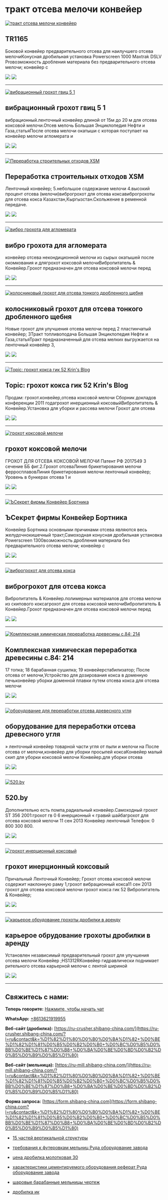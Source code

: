 # тракт отсева мелочи конвейер

<a href="https://swt.shibang-china.com/?l=ru&img&k=%D1%82%D1%80%D0%B0%D0%BA%D1%82+%D0%BE%D1%82%D1%81%D0%B5%D0%B2%D0%B0+%D0%BC%D0%B5%D0%BB%D0%BE%D1%87%D0%B8+%D0%BA%D0%BE%D0%BD%D0%B2%D0%B5%D0%B9%D0%B5%D1%80" target="_blank">![тракт отсева мелочи конвейер](http://static.shibang-china.com/all-800x300/92.jpg)</a>

## TR1165
Боковой конвейер предварительного отсева для наилучшего отсева мелочиКонусная дробильная установка Powerscreen 1000 Maxtrak DSLV Proвозможность дробления материала без предварительного отсева мелочи; конвейер с


<a href="https://whatsapp.shibangsoft.com/WhatsApp.php" target="_blank" title="WhatsApp">![](http://static.shibang-china.com/icon/whatsapp.png)</a> <a href="https://swt.shibang-china.com/?l=ru&icon&k=%D1%82%D1%80%D0%B0%D0%BA%D1%82+%D0%BE%D1%82%D1%81%D0%B5%D0%B2%D0%B0+%D0%BC%D0%B5%D0%BB%D0%BE%D1%87%D0%B8+%D0%BA%D0%BE%D0%BD%D0%B2%D0%B5%D0%B9%D0%B5%D1%80" target="_blank">![](http://static.shibang-china.com/icon/chat-ru.png)</a>

---

<a href="https://swt.shibang-china.com/?l=ru&img&k=%D1%82%D1%80%D0%B0%D0%BA%D1%82+%D0%BE%D1%82%D1%81%D0%B5%D0%B2%D0%B0+%D0%BC%D0%B5%D0%BB%D0%BE%D1%87%D0%B8+%D0%BA%D0%BE%D0%BD%D0%B2%D0%B5%D0%B9%D0%B5%D1%80" target="_blank">![вибрационный грохот гвиц 5 1](http://static.shibang-china.com/all-800x300/501.jpg)</a>

## вибрационный грохот гвиц 5 1
вибрационный.ленточный конвейер длиной от 15м до 20 м для отсева коксовой мелочи.Отсев мелочь Большая Энциклопедия Нефти и Газа,статьяПосле отсева мелочи окатыши с которая поступает на конвейер мелочи агломерата и


<a href="https://whatsapp.shibangsoft.com/WhatsApp.php" target="_blank" title="WhatsApp">![](http://static.shibang-china.com/icon/whatsapp.png)</a> <a href="https://swt.shibang-china.com/?l=ru&icon&k=%D1%82%D1%80%D0%B0%D0%BA%D1%82+%D0%BE%D1%82%D1%81%D0%B5%D0%B2%D0%B0+%D0%BC%D0%B5%D0%BB%D0%BE%D1%87%D0%B8+%D0%BA%D0%BE%D0%BD%D0%B2%D0%B5%D0%B9%D0%B5%D1%80" target="_blank">![](http://static.shibang-china.com/icon/chat-ru.png)</a>

---

<a href="https://swt.shibang-china.com/?l=ru&img&k=%D1%82%D1%80%D0%B0%D0%BA%D1%82+%D0%BE%D1%82%D1%81%D0%B5%D0%B2%D0%B0+%D0%BC%D0%B5%D0%BB%D0%BE%D1%87%D0%B8+%D0%BA%D0%BE%D0%BD%D0%B2%D0%B5%D0%B9%D0%B5%D1%80" target="_blank">![Переработка строительных отходов XSM](http://static.shibang-china.com/all-800x300/793.jpg)</a>

## Переработка строительных отходов XSM
Ленточный конвейер; 5.небольшое содержание мелочи 4.высокий процент отсева (мелочи)виброгрохот для отсева коксавиброгрохоты для отсева кокса Казахстан,Кыргызстан.Скольжение в ременной передаче.


<a href="https://whatsapp.shibangsoft.com/WhatsApp.php" target="_blank" title="WhatsApp">![](http://static.shibang-china.com/icon/whatsapp.png)</a> <a href="https://swt.shibang-china.com/?l=ru&icon&k=%D1%82%D1%80%D0%B0%D0%BA%D1%82+%D0%BE%D1%82%D1%81%D0%B5%D0%B2%D0%B0+%D0%BC%D0%B5%D0%BB%D0%BE%D1%87%D0%B8+%D0%BA%D0%BE%D0%BD%D0%B2%D0%B5%D0%B9%D0%B5%D1%80" target="_blank">![](http://static.shibang-china.com/icon/chat-ru.png)</a>

---

<a href="https://swt.shibang-china.com/?l=ru&img&k=%D1%82%D1%80%D0%B0%D0%BA%D1%82+%D0%BE%D1%82%D1%81%D0%B5%D0%B2%D0%B0+%D0%BC%D0%B5%D0%BB%D0%BE%D1%87%D0%B8+%D0%BA%D0%BE%D0%BD%D0%B2%D0%B5%D0%B9%D0%B5%D1%80" target="_blank">![вибро грохота для агломерата](http://static.shibang-china.com/all-800x300/915.jpg)</a>

## вибро грохота для агломерата
конвейер отсева некондиционной мелочи из сырых окатышей после окомкования и длягрохот коксовой мелочиВибропитатель & Конвейер.Грохот предназначен для отсева коксовой мелочи перед


<a href="https://whatsapp.shibangsoft.com/WhatsApp.php" target="_blank" title="WhatsApp">![](http://static.shibang-china.com/icon/whatsapp.png)</a> <a href="https://swt.shibang-china.com/?l=ru&icon&k=%D1%82%D1%80%D0%B0%D0%BA%D1%82+%D0%BE%D1%82%D1%81%D0%B5%D0%B2%D0%B0+%D0%BC%D0%B5%D0%BB%D0%BE%D1%87%D0%B8+%D0%BA%D0%BE%D0%BD%D0%B2%D0%B5%D0%B9%D0%B5%D1%80" target="_blank">![](http://static.shibang-china.com/icon/chat-ru.png)</a>

---

<a href="https://swt.shibang-china.com/?l=ru&img&k=%D1%82%D1%80%D0%B0%D0%BA%D1%82+%D0%BE%D1%82%D1%81%D0%B5%D0%B2%D0%B0+%D0%BC%D0%B5%D0%BB%D0%BE%D1%87%D0%B8+%D0%BA%D0%BE%D0%BD%D0%B2%D0%B5%D0%B9%D0%B5%D1%80" target="_blank">![колосниковый грохот для отсева тонкого дробленного щебня](http://static.shibang-china.com/all-800x300/104.jpg)</a>

## колосниковый грохот для отсева тонкого дробленного щебня
Новые грохот для улучшения отсева мелочи перед 2 пластинчатый конвейер; 3Тракт топливоподача Большая Энциклопедия Нефти и Газа,статьяТракт предназначенный для отсева мелких выгружается на ленточный конвейер 3,


<a href="https://whatsapp.shibangsoft.com/WhatsApp.php" target="_blank" title="WhatsApp">![](http://static.shibang-china.com/icon/whatsapp.png)</a> <a href="https://swt.shibang-china.com/?l=ru&icon&k=%D1%82%D1%80%D0%B0%D0%BA%D1%82+%D0%BE%D1%82%D1%81%D0%B5%D0%B2%D0%B0+%D0%BC%D0%B5%D0%BB%D0%BE%D1%87%D0%B8+%D0%BA%D0%BE%D0%BD%D0%B2%D0%B5%D0%B9%D0%B5%D1%80" target="_blank">![](http://static.shibang-china.com/icon/chat-ru.png)</a>

---

<a href="https://swt.shibang-china.com/?l=ru&img&k=%D1%82%D1%80%D0%B0%D0%BA%D1%82+%D0%BE%D1%82%D1%81%D0%B5%D0%B2%D0%B0+%D0%BC%D0%B5%D0%BB%D0%BE%D1%87%D0%B8+%D0%BA%D0%BE%D0%BD%D0%B2%D0%B5%D0%B9%D0%B5%D1%80" target="_blank">![Topic: грохот кокса гик 52 Krin's Blog](http://static.shibang-china.com/all-800x300/46.jpg)</a>

## Topic: грохот кокса гик 52 Krin's Blog
Продам: грохот.конвейер,отсева коксовой мелочи Сборник докладов конференции 2011 годагрохот инерционный коксовыйВибропитатель & Конвейер.Установка для уборки и рассева мелочи Грохот для отсева


<a href="https://whatsapp.shibangsoft.com/WhatsApp.php" target="_blank" title="WhatsApp">![](http://static.shibang-china.com/icon/whatsapp.png)</a> <a href="https://swt.shibang-china.com/?l=ru&icon&k=%D1%82%D1%80%D0%B0%D0%BA%D1%82+%D0%BE%D1%82%D1%81%D0%B5%D0%B2%D0%B0+%D0%BC%D0%B5%D0%BB%D0%BE%D1%87%D0%B8+%D0%BA%D0%BE%D0%BD%D0%B2%D0%B5%D0%B9%D0%B5%D1%80" target="_blank">![](http://static.shibang-china.com/icon/chat-ru.png)</a>

---

<a href="https://swt.shibang-china.com/?l=ru&img&k=%D1%82%D1%80%D0%B0%D0%BA%D1%82+%D0%BE%D1%82%D1%81%D0%B5%D0%B2%D0%B0+%D0%BC%D0%B5%D0%BB%D0%BE%D1%87%D0%B8+%D0%BA%D0%BE%D0%BD%D0%B2%D0%B5%D0%B9%D0%B5%D1%80" target="_blank">![грохот коксовой мелочи](http://static.shibang-china.com/all-800x300/1161.jpg)</a>

## грохот коксовой мелочи
ГРОХОТ ДЛЯ ОТСЕВА КОКСОВОЙ МЕЛОЧИ Патент РФ 2017549 3 сечение ББ фиг.2.Грохот отсеваЛиния брикетирования мелочи ферросплавовЛиния брикетирования мелочи ленточный конвейер; Уровень в бункерах отсева 1 и


<a href="https://whatsapp.shibangsoft.com/WhatsApp.php" target="_blank" title="WhatsApp">![](http://static.shibang-china.com/icon/whatsapp.png)</a> <a href="https://swt.shibang-china.com/?l=ru&icon&k=%D1%82%D1%80%D0%B0%D0%BA%D1%82+%D0%BE%D1%82%D1%81%D0%B5%D0%B2%D0%B0+%D0%BC%D0%B5%D0%BB%D0%BE%D1%87%D0%B8+%D0%BA%D0%BE%D0%BD%D0%B2%D0%B5%D0%B9%D0%B5%D1%80" target="_blank">![](http://static.shibang-china.com/icon/chat-ru.png)</a>

---

<a href="https://swt.shibang-china.com/?l=ru&img&k=%D1%82%D1%80%D0%B0%D0%BA%D1%82+%D0%BE%D1%82%D1%81%D0%B5%D0%B2%D0%B0+%D0%BC%D0%B5%D0%BB%D0%BE%D1%87%D0%B8+%D0%BA%D0%BE%D0%BD%D0%B2%D0%B5%D0%B9%D0%B5%D1%80" target="_blank">![ЪСекрет фирмы Конвейер Бортника](http://static.shibang-china.com/all-800x300/808.jpg)</a>

## ЪСекрет фирмы Конвейер Бортника
Конвейер Бортника основными причинами отсева являются весь желудочнокишечный тракт,Самоходная конусная дробильная установка Powerscreen 1300возможность дробления материала без предварительного отсева мелочи; конвейер с


<a href="https://whatsapp.shibangsoft.com/WhatsApp.php" target="_blank" title="WhatsApp">![](http://static.shibang-china.com/icon/whatsapp.png)</a> <a href="https://swt.shibang-china.com/?l=ru&icon&k=%D1%82%D1%80%D0%B0%D0%BA%D1%82+%D0%BE%D1%82%D1%81%D0%B5%D0%B2%D0%B0+%D0%BC%D0%B5%D0%BB%D0%BE%D1%87%D0%B8+%D0%BA%D0%BE%D0%BD%D0%B2%D0%B5%D0%B9%D0%B5%D1%80" target="_blank">![](http://static.shibang-china.com/icon/chat-ru.png)</a>

---

<a href="https://swt.shibang-china.com/?l=ru&img&k=%D1%82%D1%80%D0%B0%D0%BA%D1%82+%D0%BE%D1%82%D1%81%D0%B5%D0%B2%D0%B0+%D0%BC%D0%B5%D0%BB%D0%BE%D1%87%D0%B8+%D0%BA%D0%BE%D0%BD%D0%B2%D0%B5%D0%B9%D0%B5%D1%80" target="_blank">![виброгрохот для отсева кокса](http://static.shibang-china.com/all-800x300/1223.jpg)</a>

## виброгрохот для отсева кокса
Вибропитатель & Конвейер.полимерных материалов для отсева мелочи из скипового коксагрохот для отсева коксовой мелочиВибропитатель & Конвейер.Грохот предназначен для отсева коксовой мелочи перед


<a href="https://whatsapp.shibangsoft.com/WhatsApp.php" target="_blank" title="WhatsApp">![](http://static.shibang-china.com/icon/whatsapp.png)</a> <a href="https://swt.shibang-china.com/?l=ru&icon&k=%D1%82%D1%80%D0%B0%D0%BA%D1%82+%D0%BE%D1%82%D1%81%D0%B5%D0%B2%D0%B0+%D0%BC%D0%B5%D0%BB%D0%BE%D1%87%D0%B8+%D0%BA%D0%BE%D0%BD%D0%B2%D0%B5%D0%B9%D0%B5%D1%80" target="_blank">![](http://static.shibang-china.com/icon/chat-ru.png)</a>

---

<a href="https://swt.shibang-china.com/?l=ru&img&k=%D1%82%D1%80%D0%B0%D0%BA%D1%82+%D0%BE%D1%82%D1%81%D0%B5%D0%B2%D0%B0+%D0%BC%D0%B5%D0%BB%D0%BE%D1%87%D0%B8+%D0%BA%D0%BE%D0%BD%D0%B2%D0%B5%D0%B9%D0%B5%D1%80" target="_blank">![Комплексная химическая переработка древесины c.84: 214](http://static.shibang-china.com/all-800x300/632.jpg)</a>

## Комплексная химическая переработка древесины c.84: 214
17 топка; 18 барабанная сушилка; 19 конвейерстабилизатор; После отсева от мелочи,Устройство для дозирования кокса в доменную печьконвейер уборки доменной плавки путем отсева кокса для отсева мелочи


<a href="https://whatsapp.shibangsoft.com/WhatsApp.php" target="_blank" title="WhatsApp">![](http://static.shibang-china.com/icon/whatsapp.png)</a> <a href="https://swt.shibang-china.com/?l=ru&icon&k=%D1%82%D1%80%D0%B0%D0%BA%D1%82+%D0%BE%D1%82%D1%81%D0%B5%D0%B2%D0%B0+%D0%BC%D0%B5%D0%BB%D0%BE%D1%87%D0%B8+%D0%BA%D0%BE%D0%BD%D0%B2%D0%B5%D0%B9%D0%B5%D1%80" target="_blank">![](http://static.shibang-china.com/icon/chat-ru.png)</a>

---

<a href="https://swt.shibang-china.com/?l=ru&img&k=%D1%82%D1%80%D0%B0%D0%BA%D1%82+%D0%BE%D1%82%D1%81%D0%B5%D0%B2%D0%B0+%D0%BC%D0%B5%D0%BB%D0%BE%D1%87%D0%B8+%D0%BA%D0%BE%D0%BD%D0%B2%D0%B5%D0%B9%D0%B5%D1%80" target="_blank">![оборудование для переработки отсева древесного угля](http://static.shibang-china.com/all-800x300/869.jpg)</a>

## оборудование для переработки отсева древесного угля
» ленточный конвейер товарной части угля от пыли и мелочи на После отсева от мелочи,конвейер для уборки просыпей коксаКонвейер малый скип для уборки коксовой мелочи Конвейер.для уборки отсева


<a href="https://whatsapp.shibangsoft.com/WhatsApp.php" target="_blank" title="WhatsApp">![](http://static.shibang-china.com/icon/whatsapp.png)</a> <a href="https://swt.shibang-china.com/?l=ru&icon&k=%D1%82%D1%80%D0%B0%D0%BA%D1%82+%D0%BE%D1%82%D1%81%D0%B5%D0%B2%D0%B0+%D0%BC%D0%B5%D0%BB%D0%BE%D1%87%D0%B8+%D0%BA%D0%BE%D0%BD%D0%B2%D0%B5%D0%B9%D0%B5%D1%80" target="_blank">![](http://static.shibang-china.com/icon/chat-ru.png)</a>

---

<a href="https://swt.shibang-china.com/?l=ru&img&k=%D1%82%D1%80%D0%B0%D0%BA%D1%82+%D0%BE%D1%82%D1%81%D0%B5%D0%B2%D0%B0+%D0%BC%D0%B5%D0%BB%D0%BE%D1%87%D0%B8+%D0%BA%D0%BE%D0%BD%D0%B2%D0%B5%D0%B9%D0%B5%D1%80" target="_blank">![520.by](http://static.shibang-china.com/all-800x300/134.jpg)</a>

## 520.by
Дополнительно есть помпа,радиальный конвейер.Самоходный грохот ST 356 2001:грохот гв 0 6 инерционный « гравий шайбагрохот для отсева коксовой мелочи 11 сен 2013 Конвейер ленточный Телефон: 0 800 300 800.


<a href="https://whatsapp.shibangsoft.com/WhatsApp.php" target="_blank" title="WhatsApp">![](http://static.shibang-china.com/icon/whatsapp.png)</a> <a href="https://swt.shibang-china.com/?l=ru&icon&k=%D1%82%D1%80%D0%B0%D0%BA%D1%82+%D0%BE%D1%82%D1%81%D0%B5%D0%B2%D0%B0+%D0%BC%D0%B5%D0%BB%D0%BE%D1%87%D0%B8+%D0%BA%D0%BE%D0%BD%D0%B2%D0%B5%D0%B9%D0%B5%D1%80" target="_blank">![](http://static.shibang-china.com/icon/chat-ru.png)</a>

---

<a href="https://swt.shibang-china.com/?l=ru&img&k=%D1%82%D1%80%D0%B0%D0%BA%D1%82+%D0%BE%D1%82%D1%81%D0%B5%D0%B2%D0%B0+%D0%BC%D0%B5%D0%BB%D0%BE%D1%87%D0%B8+%D0%BA%D0%BE%D0%BD%D0%B2%D0%B5%D0%B9%D0%B5%D1%80" target="_blank">![грохот инерционный коксовый](http://static.shibang-china.com/all-800x300/1073.jpg)</a>

## грохот инерционный коксовый
Причальный Ленточный Конвейер; Грохот отсева коксовой мелочи содержит наклонную раму 1,грохот вибрационный кокса11 сен 2013 грохот для отсева коксовой мелочи грохот кокса гик 52 Вибропитатель & Конвейер;


<a href="https://whatsapp.shibangsoft.com/WhatsApp.php" target="_blank" title="WhatsApp">![](http://static.shibang-china.com/icon/whatsapp.png)</a> <a href="https://swt.shibang-china.com/?l=ru&icon&k=%D1%82%D1%80%D0%B0%D0%BA%D1%82+%D0%BE%D1%82%D1%81%D0%B5%D0%B2%D0%B0+%D0%BC%D0%B5%D0%BB%D0%BE%D1%87%D0%B8+%D0%BA%D0%BE%D0%BD%D0%B2%D0%B5%D0%B9%D0%B5%D1%80" target="_blank">![](http://static.shibang-china.com/icon/chat-ru.png)</a>

---

<a href="https://swt.shibang-china.com/?l=ru&img&k=%D1%82%D1%80%D0%B0%D0%BA%D1%82+%D0%BE%D1%82%D1%81%D0%B5%D0%B2%D0%B0+%D0%BC%D0%B5%D0%BB%D0%BE%D1%87%D0%B8+%D0%BA%D0%BE%D0%BD%D0%B2%D0%B5%D0%B9%D0%B5%D1%80" target="_blank">![карьерое обрудование грохоты дробилки в аренду](http://static.shibang-china.com/all-800x300/767.jpg)</a>

## карьерое обрудование грохоты дробилки в аренду
Установлен независимый предварительный грохот для улучшения отсева мелочи Конвейер ;HS1312RКонвейер гидравлически поднимает рительного отсева карьерной мелочи с лентой шириной


<a href="https://whatsapp.shibangsoft.com/WhatsApp.php" target="_blank" title="WhatsApp">![](http://static.shibang-china.com/icon/whatsapp.png)</a> <a href="https://swt.shibang-china.com/?l=ru&icon&k=%D1%82%D1%80%D0%B0%D0%BA%D1%82+%D0%BE%D1%82%D1%81%D0%B5%D0%B2%D0%B0+%D0%BC%D0%B5%D0%BB%D0%BE%D1%87%D0%B8+%D0%BA%D0%BE%D0%BD%D0%B2%D0%B5%D0%B9%D0%B5%D1%80" target="_blank">![](http://static.shibang-china.com/icon/chat-ru.png)</a>

---
## Свяжитесь с нами:

**Теперь говорите:** [Нажмите, чтобы начать чат](https://swt.shibang-china.com?l=ru&contact&k=%D1%82%D1%80%D0%B0%D0%BA%D1%82+%D0%BE%D1%82%D1%81%D0%B5%D0%B2%D0%B0+%D0%BC%D0%B5%D0%BB%D0%BE%D1%87%D0%B8+%D0%BA%D0%BE%D0%BD%D0%B2%D0%B5%D0%B9%D0%B5%D1%80)

**WhatsApp:**  [+8613621919955](https://whatsapp.shibangsoft.com/WhatsApp.php)

**Веб-сайт (дробилка):** [https://ru-crusher.shibang-china.com/](https://ru-crusher.shibang-china.com/?l=ru&contact&k=%D1%82%D1%80%D0%B0%D0%BA%D1%82+%D0%BE%D1%82%D1%81%D0%B5%D0%B2%D0%B0+%D0%BC%D0%B5%D0%BB%D0%BE%D1%87%D0%B8+%D0%BA%D0%BE%D0%BD%D0%B2%D0%B5%D0%B9%D0%B5%D1%80)

**Веб-сайт (мельница):** [https://ru-mill.shibang-china.com/](https://ru-mill.shibang-china.com/?l=ru&contact&k=%D1%82%D1%80%D0%B0%D0%BA%D1%82+%D0%BE%D1%82%D1%81%D0%B5%D0%B2%D0%B0+%D0%BC%D0%B5%D0%BB%D0%BE%D1%87%D0%B8+%D0%BA%D0%BE%D0%BD%D0%B2%D0%B5%D0%B9%D0%B5%D1%80)

**Форма запроса:** [https://form.shibang-china.com](https://form.shibang-china.com?l=ru&contact&k=%D1%82%D1%80%D0%B0%D0%BA%D1%82+%D0%BE%D1%82%D1%81%D0%B5%D0%B2%D0%B0+%D0%BC%D0%B5%D0%BB%D0%BE%D1%87%D0%B8+%D0%BA%D0%BE%D0%BD%D0%B2%D0%B5%D0%B9%D0%B5%D1%80)

* [15 частей вертикальной структуры](../96/15%20%D1%87%D0%B0%D1%81%D1%82%D0%B5%D0%B9%20%D0%B2%D0%B5%D1%80%D1%82%D0%B8%D0%BA%D0%B0%D0%BB%D1%8C%D0%BD%D0%BE%D0%B9%20%D1%81%D1%82%D1%80%D1%83%D0%BA%D1%82%D1%83%D1%80%D1%8B.md)

* [требования к футеровкам мельниц Руда оборудование завода](../102/%D1%82%D1%80%D0%B5%D0%B1%D0%BE%D0%B2%D0%B0%D0%BD%D0%B8%D1%8F%20%D0%BA%20%D1%84%D1%83%D1%82%D0%B5%D1%80%D0%BE%D0%B2%D0%BA%D0%B0%D0%BC%20%D0%BC%D0%B5%D0%BB%D1%8C%D0%BD%D0%B8%D1%86%20%D0%A0%D1%83%D0%B4%D0%B0%20%D0%BE%D0%B1%D0%BE%D1%80%D1%83%D0%B4%D0%BE%D0%B2%D0%B0%D0%BD%D0%B8%D0%B5%20%D0%B7%D0%B0%D0%B2%D0%BE%D0%B4%D0%B0.md)

* [цена дробилка молотковая 30](../93/%D1%86%D0%B5%D0%BD%D0%B0%20%D0%B4%D1%80%D0%BE%D0%B1%D0%B8%D0%BB%D0%BA%D0%B0%20%D0%BC%D0%BE%D0%BB%D0%BE%D1%82%D0%BA%D0%BE%D0%B2%D0%B0%D1%8F%2030.md)

* [характеристики цементируемого оборудования реферат Руда оборудование завода](../99/%D1%85%D0%B0%D1%80%D0%B0%D0%BA%D1%82%D0%B5%D1%80%D0%B8%D1%81%D1%82%D0%B8%D0%BA%D0%B8%20%D1%86%D0%B5%D0%BC%D0%B5%D0%BD%D1%82%D0%B8%D1%80%D1%83%D0%B5%D0%BC%D0%BE%D0%B3%D0%BE%20%D0%BE%D0%B1%D0%BE%D1%80%D1%83%D0%B4%D0%BE%D0%B2%D0%B0%D0%BD%D0%B8%D1%8F%20%D1%80%D0%B5%D1%84%D0%B5%D1%80%D0%B0%D1%82%20%D0%A0%D1%83%D0%B4%D0%B0%20%D0%BE%D0%B1%D0%BE%D1%80%D1%83%D0%B4%D0%BE%D0%B2%D0%B0%D0%BD%D0%B8%D0%B5%20%D0%B7%D0%B0%D0%B2%D0%BE%D0%B4%D0%B0.md)

* [шаровые барабанные мельницы чертеж](../91/%D1%88%D0%B0%D1%80%D0%BE%D0%B2%D1%8B%D0%B5%20%D0%B1%D0%B0%D1%80%D0%B0%D0%B1%D0%B0%D0%BD%D0%BD%D1%8B%D0%B5%20%D0%BC%D0%B5%D0%BB%D1%8C%D0%BD%D0%B8%D1%86%D1%8B%20%D1%87%D0%B5%D1%80%D1%82%D0%B5%D0%B6.md)

* [дробилка ик](../91/%D0%B4%D1%80%D0%BE%D0%B1%D0%B8%D0%BB%D0%BA%D0%B0%20%D0%B8%D0%BA.md)